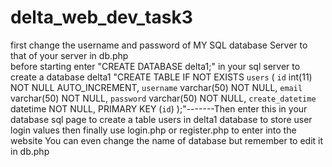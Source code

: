 # delta_web_dev_task3
first change the username and password of MY SQL database Server to that of your server in db.php  
before starting enter "CREATE DATABASE delta1;" in your sql server to create a database delta1
"CREATE TABLE IF NOT EXISTS `users` (
 `id` int(11) NOT NULL AUTO_INCREMENT,
 `username` varchar(50) NOT NULL,
 `email` varchar(50) NOT NULL,
 `password` varchar(50) NOT NULL,
 `create_datetime` datetime NOT NULL,
 PRIMARY KEY (`id`)
);"-------Then enter this in your database sql page to create a table users in delta1 database to store user login values
then finally use login.php or register.php to enter into the website
You can even change the name of database but remember to edit it in db.php
